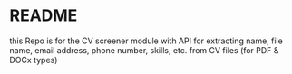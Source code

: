 # README #

this Repo is for the CV screener module with API for extracting name, file name, email address, phone number, skills, etc. from CV files (for PDF & DOCx types)


